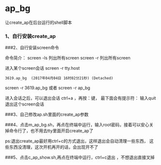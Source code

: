 # ap_bg
让create_ap在后台运行的shell脚本

### 1、自行安装create_ap

###2、自行安装screen命令

命令简介：
screen -ls 列出所有screen
screen -r  列出所有screen

进入某个screen会话
screen -r tty.host 

	3619.ap_bg	(2017年04月04日 16时02分21秒)	(Detached)

screen -r 3619.ap_bg 或者 screen -r ap_bg

进入会话之后，可以退出会话 ctrl+a ，再按：键， 最下面会有提示符： 输入quit退出这个screen会话

###3、自己修改ap.sh里面的create_ap参数

###4、点击m_ap_bg.sh，再点在终端中运行，输入root密码，接着可以安心关掉命令行了，也不用去tty里面开启create_ap了 

ps:退出create_ap最好用ctrl+c的方式退出，这样退出会自动清理一些东西，
   这些东西没清理，这次开机再开的话，会出现开不了

###5、点击c_ap_show.sh,再点在终端中运行，ctrl+c退出 ，不想退出直接叉掉
